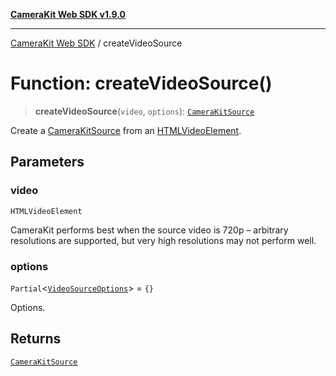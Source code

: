 [**CameraKit Web SDK v1.9.0**](../README.md)

***

[CameraKit Web SDK](../globals.md) / createVideoSource

# Function: createVideoSource()

> **createVideoSource**(`video`, `options`): [`CameraKitSource`](../classes/CameraKitSource.md)

Create a [CameraKitSource](../classes/CameraKitSource.md) from an
[HTMLVideoElement](https://developer.mozilla.org/en-US/docs/Web/API/HTMLVideoElement).

## Parameters

### video

`HTMLVideoElement`

CameraKit performs best when the source video is 720p – arbitrary resolutions are supported, but very
high resolutions may not perform well.

### options

`Partial`\<[`VideoSourceOptions`](../interfaces/VideoSourceOptions.md)\> = `{}`

Options.

## Returns

[`CameraKitSource`](../classes/CameraKitSource.md)
